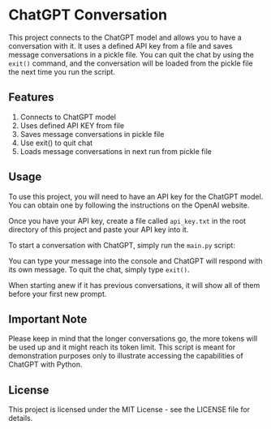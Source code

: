 # ChatGPT Conversation

This project connects to the ChatGPT model and allows you to have a conversation with it. It uses a defined API key from a file and saves message conversations in a pickle file. You can quit the chat by using the `exit()` command, and the conversation will be loaded from the pickle file the next time you run the script.

## Features

1. Connects to ChatGPT model
2. Uses defined API KEY from file
3. Saves message conversations in pickle file
4. Use exit() to quit chat
5. Loads message conversations in next run from pickle file

## Usage

To use this project, you will need to have an API key for the ChatGPT model. You can obtain one by following the instructions on the OpenAI website.

Once you have your API key, create a file called `api_key.txt` in the root directory of this project and paste your API key into it.

To start a conversation with ChatGPT, simply run the `main.py` script:

You can type your message into the console and ChatGPT will respond with its own message. To quit the chat, simply type `exit()`.

When starting anew if it has previous conversations, it will show all of them before your first new prompt.

## Important Note

Please keep in mind that the longer conversations go, the more tokens will be used up and it might reach its token limit. This script is meant for demonstration purposes only to illustrate accessing the capabilities of ChatGPT with Python.

## License

This project is licensed under the MIT License - see the LICENSE file for details.